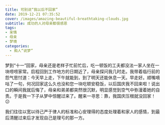 ```yaml
---
title: 可别说“我以后不回家”
date: 2019-12-21 07:35:52
cover: /images/amazing-beautiful-breathtaking-clouds.jpg
subtitle: 成功的人对母亲都很感恩
tags:
- 亲情
- 母亲
- 梦境
categories:
  - 痴人“说梦”
---
```

梦到“十一”回家，母亲还是老样子忙前忙后，吃一顿饭的工夫都没法一家人坐在一块唠唠家常。启程回到工作地方的日期近了，母亲探问我几时走。我带着临行前的怨气思忖道：今天早上走，下午就能到，到了明天还能休息一天。早走好。顺嘴嘀咕了一句，何况回家这么久也没和您一块吃顿安稳饭，以后国庆我不回来啦！说出口的瞬间我就后悔了，母亲和弟弟都突然很沉默，明显感觉到空气中弥漫着她的自责。于是我一下子从梦中惊醒过来了。醒来一寻思：靠，我国庆压根就没回家！😕 

我们往往以宽以待己严于律人的标准和心安理得的态度处理着和家人的感情，到最后清醒过来后才发现自己是理亏的那一方。
